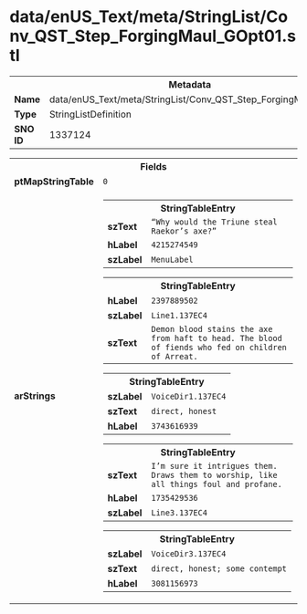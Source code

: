 <h1>data/enUS_Text/meta/StringList/Conv_QST_Step_ForgingMaul_GOpt01.stl</h1><table><tr><th colspan="100%">Metadata</th></tr><tr><td><b>Name</b></td><td>data/enUS_Text/meta/StringList/Conv_QST_Step_ForgingMaul_GOpt01.stl</td></tr><tr><td><b>Type</b></td><td>StringListDefinition</td></tr><tr><td><b>SNO ID</b></td><td>1337124</td></tr></table>

<table><tr><th colspan="100%">Fields</th></tr><tr><td><b>ptMapStringTable</b></td><td><code>0</code></td></tr><tr><td><b>arStrings</b></td><td><table><tr><th colspan="100%">StringTableEntry</th></tr><tr><td><b>szText</b></td><td><code>“Why would the Triune steal Raekor’s axe?”</code></td></tr><tr><td><b>hLabel</b></td><td><code>4215274549</code></td></tr><tr><td><b>szLabel</b></td><td><code>MenuLabel</code></td></tr></table>


<table><tr><th colspan="100%">StringTableEntry</th></tr><tr><td><b>hLabel</b></td><td><code>2397889502</code></td></tr><tr><td><b>szLabel</b></td><td><code>Line1.137EC4</code></td></tr><tr><td><b>szText</b></td><td><code>Demon blood stains the axe from haft to head. The blood of fiends who fed on children of Arreat.</code></td></tr></table>


<table><tr><th colspan="100%">StringTableEntry</th></tr><tr><td><b>szLabel</b></td><td><code>VoiceDir1.137EC4</code></td></tr><tr><td><b>szText</b></td><td><code>direct, honest</code></td></tr><tr><td><b>hLabel</b></td><td><code>3743616939</code></td></tr></table>


<table><tr><th colspan="100%">StringTableEntry</th></tr><tr><td><b>szText</b></td><td><code>I’m sure it intrigues them. Draws them to worship, like all things foul and profane.</code></td></tr><tr><td><b>hLabel</b></td><td><code>1735429536</code></td></tr><tr><td><b>szLabel</b></td><td><code>Line3.137EC4</code></td></tr></table>


<table><tr><th colspan="100%">StringTableEntry</th></tr><tr><td><b>szLabel</b></td><td><code>VoiceDir3.137EC4</code></td></tr><tr><td><b>szText</b></td><td><code>direct, honest; some contempt</code></td></tr><tr><td><b>hLabel</b></td><td><code>3081156973</code></td></tr></table>


</td></tr></table>

